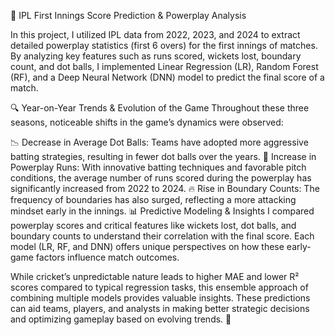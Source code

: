 🏏 IPL First Innings Score Prediction & Powerplay Analysis

In this project, I utilized IPL data from 2022, 2023, and 2024 to extract detailed powerplay statistics (first 6 overs) for the first innings of matches. By analyzing key features such as runs scored, wickets lost, boundary count, and dot balls, I implemented Linear Regression (LR), Random Forest (RF), and a Deep Neural Network (DNN) model to predict the final score of a match.

🔍 Year-on-Year Trends & Evolution of the Game
Throughout these three seasons, noticeable shifts in the game’s dynamics were observed:

📉 Decrease in Average Dot Balls: Teams have adopted more aggressive batting strategies, resulting in fewer dot balls over the years.
🚀 Increase in Powerplay Runs: With innovative batting techniques and favorable pitch conditions, the average number of runs scored during the powerplay has significantly increased from 2022 to 2024.
🔥 Rise in Boundary Counts: The frequency of boundaries has also surged, reflecting a more attacking mindset early in the innings.
📊 Predictive Modeling & Insights
I compared powerplay scores and critical features like wickets lost, dot balls, and boundary counts to understand their correlation with the final score. Each model (LR, RF, and DNN) offers unique perspectives on how these early-game factors influence match outcomes.

While cricket’s unpredictable nature leads to higher MAE and lower R² scores compared to typical regression tasks, this ensemble approach of combining multiple models provides valuable insights. These predictions can aid teams, players, and analysts in making better strategic decisions and optimizing gameplay based on evolving trends. 🚀
